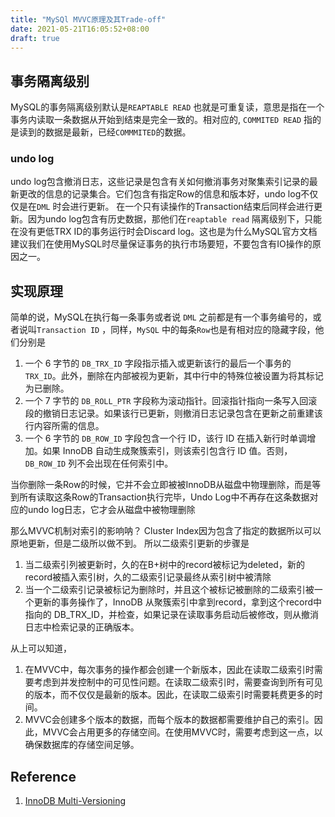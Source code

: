 ```yaml
---
title: "MySQl MVVC原理及其Trade-off"
date: 2021-05-21T16:05:52+08:00
draft: true
---
```


## 事务隔离级别

MySQL的事务隔离级别默认是`REAPTABLE READ` 也就是可重复读，意思是指在一个事务内读取一条数据从开始到结束是完全一致的。相对应的, `COMMITED READ` 指的是读到的数据是最新，已经`COMMMITED`的数据。

### undo log

undo log包含撤消日志，这些记录是包含有关如何撤消事务对聚集索引记录的最新更改的信息的记录集合。它们包含有指定Row的信息和版本好，undo log不仅仅是在`DML` 时会进行更新。 在一个只有读操作的Transaction结束后同样会进行更新。因为undo log包含有历史数据，那他们在`reaptable read` 隔离级别下，只能在没有更低TRX ID的事务运行时会Discard log。这也是为什么MySQL官方文档建议我们在使用MySQL时尽量保证事务的执行市场要短，不要包含有IO操作的原因之一。



## 实现原理

简单的说，MySQL在执行每一条事务或者说 `DML` 之前都是有一个事务编号的，或者说叫`Transaction ID` ，同样，`MySQL` 中的每条`Row`也是有相对应的隐藏字段，他们分别是

1. 一个 6 字节的 `DB_TRX_ID` 字段指示插入或更新该行的最后一个事务的`TRX_ID`。此外，删除在内部被视为更新，其中行中的特殊位被设置为将其标记为已删除。
2. 一个 7 字节的 `DB_ROLL_PTR` 字段称为滚动指针。回滚指针指向一条写入回滚段的撤销日志记录。如果该行已更新，则撤消日志记录包含在更新之前重建该行内容所需的信息。
3. 一个 6 字节的 `DB_ROW_ID` 字段包含一个行 ID，该行 ID 在插入新行时单调增加。如果 InnoDB 自动生成聚簇索引，则该索引包含行 ID 值。否则，`DB_ROW_ID` 列不会出现在任何索引中。

当你删除一条Row的时候，它并不会立即被被InnoDB从磁盘中物理删除，而是等到所有读取这条Row的Transaction执行完毕，Undo Log中不再存在这条数据对应的undo log日志，它才会从磁盘中被物理删除



那么MVVC机制对索引的影响呐？ Cluster Index因为包含了指定的数据所以可以原地更新，但是二级所以做不到。 所以二级索引更新的步骤是

1. 当二级索引列被更新时，久的在B+树中的record被标记为deleted，新的record被插入索引树，久的二级索引记录最终从索引树中被清除
2. 当一个二级索引记录被标记为删除时，并且这个被标记被删除的二级索引被一个更新的事务操作了，InnoDB 从聚簇索引中拿到record，拿到这个record中指向的 DB_TRX_ID，并检查，如果记录在读取事务启动后被修改，则从撤消日志中检索记录的正确版本。

从上可以知道，

1. 在MVVC中，每次事务的操作都会创建一个新版本，因此在读取二级索引时需要考虑到并发控制中的可见性问题。在读取二级索引时，需要查询到所有可见的版本，而不仅仅是最新的版本。因此，在读取二级索引时需要耗费更多的时间。
2. MVVC会创建多个版本的数据，而每个版本的数据都需要维护自己的索引。因此，MVVC会占用更多的存储空间。在使用MVVC时，需要考虑到这一点，以确保数据库的存储空间足够。



## Reference

1. [InnoDB Multi-Versioning](https://dev.mysql.com/doc/refman/8.0/en/innodb-multi-versioning.html)

